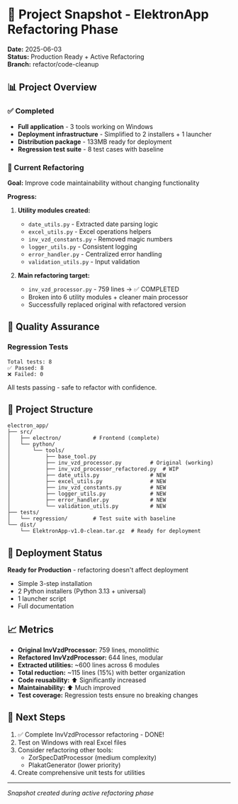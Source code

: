# 🔧 Project Snapshot - ElektronApp Refactoring Phase

**Date:** 2025-06-03  
**Status:** Production Ready + Active Refactoring  
**Branch:** refactor/code-cleanup  

## 📊 Project Overview

### ✅ Completed
- **Full application** - 3 tools working on Windows
- **Deployment infrastructure** - Simplified to 2 installers + 1 launcher
- **Distribution package** - 133MB ready for deployment
- **Regression test suite** - 8 test cases with baseline

### 🔧 Current Refactoring

**Goal:** Improve code maintainability without changing functionality

**Progress:**
1. **Utility modules created:**
   - `date_utils.py` - Extracted date parsing logic
   - `excel_utils.py` - Excel operations helpers
   - `inv_vzd_constants.py` - Removed magic numbers
   - `logger_utils.py` - Consistent logging
   - `error_handler.py` - Centralized error handling
   - `validation_utils.py` - Input validation

2. **Main refactoring target:**
   - `inv_vzd_processor.py` - 759 lines → ✅ COMPLETED
   - Broken into 6 utility modules + cleaner main processor
   - Successfully replaced original with refactored version

## 🧪 Quality Assurance

### Regression Tests
```
Total tests: 8
✅ Passed: 8
❌ Failed: 0
```

All tests passing - safe to refactor with confidence.

## 📁 Project Structure

```
electron_app/
├── src/
│   ├── electron/          # Frontend (complete)
│   └── python/
│       └── tools/
│           ├── base_tool.py
│           ├── inv_vzd_processor.py         # Original (working)
│           ├── inv_vzd_processor_refactored.py  # WIP
│           ├── date_utils.py                # NEW
│           ├── excel_utils.py               # NEW
│           ├── inv_vzd_constants.py         # NEW
│           ├── logger_utils.py              # NEW
│           ├── error_handler.py             # NEW
│           └── validation_utils.py          # NEW
├── tests/
│   └── regression/        # Test suite with baseline
└── dist/
    └── ElektronApp-v1.0-clean.tar.gz  # Ready for deployment
```

## 🚀 Deployment Status

**Ready for Production** - refactoring doesn't affect deployment

- Simple 3-step installation
- 2 Python installers (Python 3.13 + universal)
- 1 launcher script
- Full documentation

## 📈 Metrics

- **Original InvVzdProcessor:** 759 lines, monolithic
- **Refactored InvVzdProcessor:** 644 lines, modular
- **Extracted utilities:** ~600 lines across 6 modules
- **Total reduction:** ~115 lines (15%) with better organization
- **Code reusability:** ⬆️ Significantly increased
- **Maintainability:** ⬆️ Much improved
- **Test coverage:** Regression tests ensure no breaking changes

## 🎯 Next Steps

1. ✅ Complete InvVzdProcessor refactoring - DONE!
2. Test on Windows with real Excel files
3. Consider refactoring other tools:
   - ZorSpecDatProcessor (medium complexity)
   - PlakatGenerator (lower priority)
4. Create comprehensive unit tests for utilities

---

*Snapshot created during active refactoring phase*